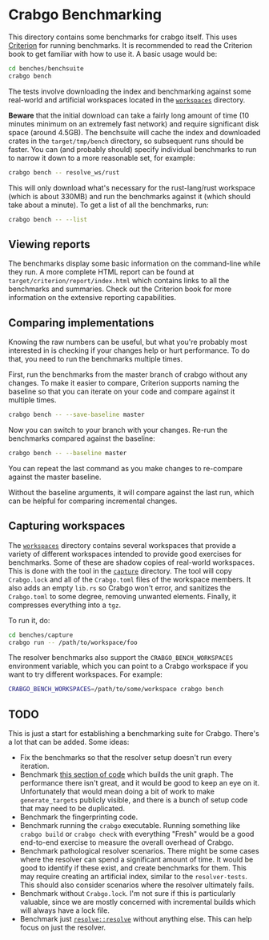 # Crabgo Benchmarking

This directory contains some benchmarks for crabgo itself. This uses
[Criterion] for running benchmarks. It is recommended to read the Criterion
book to get familiar with how to use it. A basic usage would be:

```sh
cd benches/benchsuite
crabgo bench
```

The tests involve downloading the index and benchmarking against some
real-world and artificial workspaces located in the [`workspaces`](workspaces)
directory.

**Beware** that the initial download can take a fairly long amount of time (10
minutes minimum on an extremely fast network) and require significant disk
space (around 4.5GB). The benchsuite will cache the index and downloaded
crates in the `target/tmp/bench` directory, so subsequent runs should be
faster. You can (and probably should) specify individual benchmarks to run to
narrow it down to a more reasonable set, for example:

```sh
crabgo bench -- resolve_ws/rust
```

This will only download what's necessary for the rust-lang/rust workspace
(which is about 330MB) and run the benchmarks against it (which should take
about a minute). To get a list of all the benchmarks, run:

```sh
crabgo bench -- --list
```

## Viewing reports

The benchmarks display some basic information on the command-line while they
run. A more complete HTML report can be found at
`target/criterion/report/index.html` which contains links to all the
benchmarks and summaries. Check out the Criterion book for more information on
the extensive reporting capabilities.

## Comparing implementations

Knowing the raw numbers can be useful, but what you're probably most
interested in is checking if your changes help or hurt performance. To do
that, you need to run the benchmarks multiple times.

First, run the benchmarks from the master branch of crabgo without any changes.
To make it easier to compare, Criterion supports naming the baseline so that
you can iterate on your code and compare against it multiple times.

```sh
crabgo bench -- --save-baseline master
```

Now you can switch to your branch with your changes. Re-run the benchmarks
compared against the baseline:

```sh
crabgo bench -- --baseline master
```

You can repeat the last command as you make changes to re-compare against the
master baseline.

Without the baseline arguments, it will compare against the last run, which
can be helpful for comparing incremental changes.

## Capturing workspaces

The [`workspaces`](workspaces) directory contains several workspaces that
provide a variety of different workspaces intended to provide good exercises
for benchmarks. Some of these are shadow copies of real-world workspaces. This
is done with the tool in the [`capture`](capture) directory. The tool will
copy `Crabgo.lock` and all of the `Crabgo.toml` files of the workspace members.
It also adds an empty `lib.rs` so Crabgo won't error, and sanitizes the
`Crabgo.toml` to some degree, removing unwanted elements. Finally, it
compresses everything into a `tgz`.

To run it, do:

```sh
cd benches/capture
crabgo run -- /path/to/workspace/foo
```

The resolver benchmarks also support the `CRABGO_BENCH_WORKSPACES` environment
variable, which you can point to a Crabgo workspace if you want to try
different workspaces. For example:

```sh
CRABGO_BENCH_WORKSPACES=/path/to/some/workspace crabgo bench
```

## TODO

This is just a start for establishing a benchmarking suite for Crabgo. There's
a lot that can be added. Some ideas:

* Fix the benchmarks so that the resolver setup doesn't run every iteration.
* Benchmark [this section of
  code](https://github.com/rust-lang/crabgo/blob/a821e2cb24d7b6013433f069ab3bad53d160e100/src/crabgo/ops/crabgo_compile.rs#L470-L549)
  which builds the unit graph. The performance there isn't great, and it would
  be good to keep an eye on it. Unfortunately that would mean doing a bit of
  work to make `generate_targets` publicly visible, and there is a bunch of
  setup code that may need to be duplicated.
* Benchmark the fingerprinting code.
* Benchmark running the `crabgo` executable. Running something like `crabgo
  build` or `crabgo check` with everything "Fresh" would be a good end-to-end
  exercise to measure the overall overhead of Crabgo.
* Benchmark pathological resolver scenarios. There might be some cases where
  the resolver can spend a significant amount of time. It would be good to
  identify if these exist, and create benchmarks for them. This may require
  creating an artificial index, similar to the `resolver-tests`. This should
  also consider scenarios where the resolver ultimately fails.
* Benchmark without `Crabgo.lock`. I'm not sure if this is particularly
  valuable, since we are mostly concerned with incremental builds which will
  always have a lock file.
* Benchmark just
  [`resolve::resolve`](https://github.com/rust-lang/crabgo/blob/a821e2cb24d7b6013433f069ab3bad53d160e100/src/crabgo/core/resolver/mod.rs#L122)
  without anything else. This can help focus on just the resolver.

[Criterion]: https://bheisler.github.io/criterion.rs/book/
